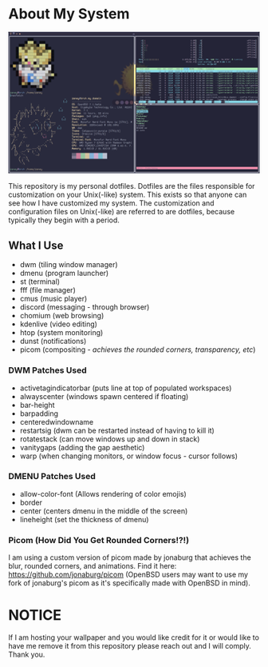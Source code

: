 # About My System
![](Pictures/catppuccin_rice.png)

This repository is my personal dotfiles. Dotfiles are the files responsible for customization on your Unix(-like) system. This exists so that anyone can see how I have customized my system. The customization and configuration files on Unix(-like) are referred to are dotfiles, because typically they begin with a period.

## What I Use
- dwm (tiling window manager)
- dmenu (program launcher)
- st (terminal)
- fff (file manager)
- cmus (music player)
- discord (messaging - through browser)
- chomium (web browsing)
- kdenlive (video editing)
- htop (system monitoring)
- dunst (notifications)
- picom (compositing - *achieves the rounded corners, transparency, etc*)

### DWM Patches Used
- activetagindicatorbar (puts line at top of populated workspaces)
- alwayscenter (windows spawn centered if floating)
- bar-height
- barpadding
- centeredwindowname
- restartsig (dwm can be restarted instead of having to kill it)
- rotatestack (can move windows up and down in stack)
- vanitygaps (adding the gap aesthetic)
- warp (when changing monitors, or window focus - cursor follows)

### DMENU Patches Used
- allow-color-font (Allows rendering of color emojis)
- border
- center (centers dmenu in the middle of the screen)
- lineheight (set the thickness of dmenu)

### Picom (How Did You Get Rounded Corners!?!)
I am using a custom version of picom made by jonaburg that achieves the blur, rounded corners, and animations. Find it here: https://github.com/jonaburg/picom
(OpenBSD users may want to use my fork of jonaburg's picom as it's specifically made with OpenBSD in mind).

# NOTICE
If I am hosting your wallpaper and you would like credit for it or would like to have me remove it from this repository please reach out and I will comply. Thank you.
